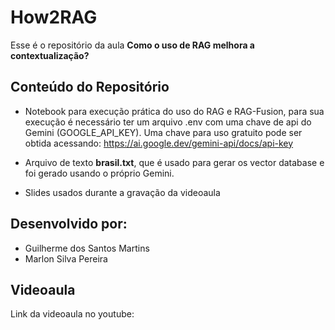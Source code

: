 # How2RAG

Esse é o repositório da aula **Como o uso de RAG melhora a contextualização?**

## Conteúdo do Repositório
- Notebook para execução prática do uso do RAG e RAG-Fusion, para sua execução é necessário ter um arquivo .env com uma chave de api do Gemini (GOOGLE_API_KEY). Uma chave para uso gratuito pode ser obtida acessando: https://ai.google.dev/gemini-api/docs/api-key

- Arquivo de texto **brasil.txt**, que é usado para gerar os vector database e foi gerado usando o próprio Gemini.

- Slides usados durante a gravação da videoaula

## Desenvolvido por:
- Guilherme dos Santos Martins
- Marlon Silva Pereira

## Videoaula
Link da videoaula no youtube: 
